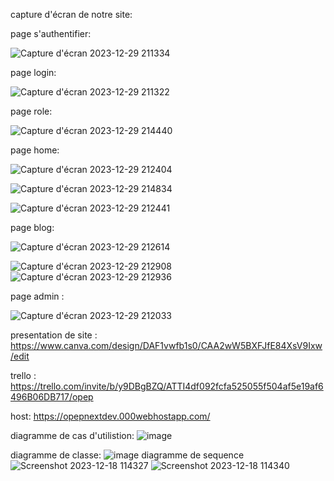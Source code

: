 capture d'écran de notre site:

page s'authentifier:

![Capture d'écran 2023-12-29 211334](https://github.com/IsmailOuali/O-PEP-V2/assets/109187438/a8bedb9e-27cd-451d-ac81-365922fc1243)





page login:

![Capture d'écran 2023-12-29 211322](https://github.com/IsmailOuali/O-PEP-V2/assets/109187438/71c9c5b5-88e2-4c2e-b29b-cb77d30034ea)



page role:


![Capture d'écran 2023-12-29 214440](https://github.com/IsmailOuali/O-PEP-V2/assets/109187438/488500be-bafd-4be1-9a41-92a2ea8972c4)


page home:

![Capture d'écran 2023-12-29 212404](https://github.com/IsmailOuali/O-PEP-V2/assets/109187438/1448dda2-a95e-4703-8c10-babdc47e4e9f)

![Capture d'écran 2023-12-29 214834](https://github.com/IsmailOuali/O-PEP-V2/assets/109187438/17656340-872b-4347-b830-c3fb6cac0167)


![Capture d'écran 2023-12-29 212441](https://github.com/IsmailOuali/O-PEP-V2/assets/109187438/1faee514-3976-4ac9-a3b3-b29430e70154)


page blog:

![Capture d'écran 2023-12-29 212614](https://github.com/IsmailOuali/O-PEP-V2/assets/109187438/8f39f13c-49b2-40a6-9be3-17f6bab899d3)

![Capture d'écran 2023-12-29 212908](https://github.com/IsmailOuali/O-PEP-V2/assets/109187438/6a6859cf-5efa-4aee-9e75-b4d68ac5ca57)
![Capture d'écran 2023-12-29 212936](https://github.com/IsmailOuali/O-PEP-V2/assets/109187438/a4fb32f2-b03c-4a19-9079-a58b8c90bfd4)


page admin :

![Capture d'écran 2023-12-29 212033](https://github.com/IsmailOuali/O-PEP-V2/assets/109187438/73a6d4c4-d008-4b3b-aa64-7de2035ca56b)



presentation de site :
https://www.canva.com/design/DAF1vwfb1s0/CAA2wW5BXFJfE84XsV9Ixw/edit

trello :
https://trello.com/invite/b/y9DBgBZQ/ATTI4df092fcfa525055f504af5e19af6496B06DB717/opep

host:
https://opepnextdev.000webhostapp.com/





diagramme de cas d'utilistion: 
![image](https://github.com/IsmailOuali/O-PEP-V2/assets/109187438/b71b77c2-aea8-4879-9d5c-c2ac308ef684)

diagramme de classe: 
![image](https://github.com/IsmailOuali/O-PEP-V2/assets/109187438/00e10bc0-9159-474f-8c08-7c986572494a)
diagramme de sequence 
![Screenshot 2023-12-18 114327](https://github.com/IsmailOuali/O-PEP-V2/assets/125483549/e53d47d0-0dbd-42a7-a762-357715965aeb)
![Screenshot 2023-12-18 114340](https://github.com/IsmailOuali/O-PEP-V2/assets/125483549/3e8f5f02-c2a5-4d85-8253-58fce85e9417)
